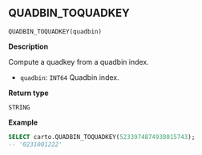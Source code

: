 ## QUADBIN_TOQUADKEY

```sql:signature
QUADBIN_TOQUADKEY(quadbin)
```

**Description**

Compute a quadkey from a quadbin index.

* `quadbin`: `INT64` Quadbin index.

**Return type**

`STRING`

**Example**

```sql
SELECT carto.QUADBIN_TOQUADKEY(5233974874938015743);
-- '0231001222'
```
